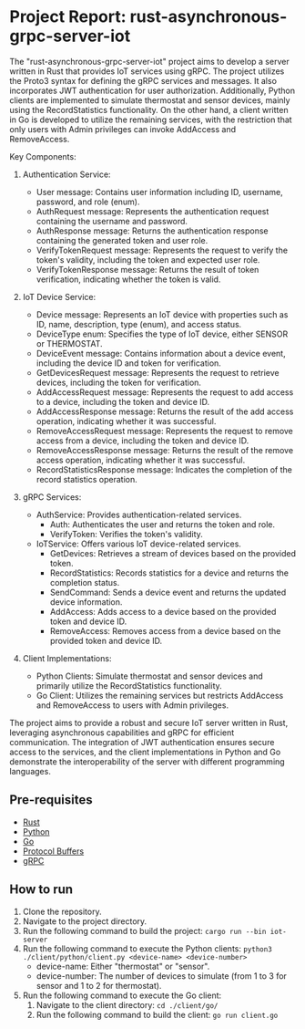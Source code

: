 # Project Report: rust-asynchronous-grpc-server-iot

The "rust-asynchronous-grpc-server-iot" project aims to develop a server written in Rust that provides IoT services using gRPC. The project utilizes the Proto3 syntax for defining the gRPC services and messages. It also incorporates JWT authentication for user authorization. Additionally, Python clients are implemented to simulate thermostat and sensor devices, mainly using the RecordStatistics functionality. On the other hand, a client written in Go is developed to utilize the remaining services, with the restriction that only users with Admin privileges can invoke AddAccess and RemoveAccess.

Key Components:
1. Authentication Service:
   - User message: Contains user information including ID, username, password, and role (enum).
   - AuthRequest message: Represents the authentication request containing the username and password.
   - AuthResponse message: Returns the authentication response containing the generated token and user role.
   - VerifyTokenRequest message: Represents the request to verify the token's validity, including the token and expected user role.
   - VerifyTokenResponse message: Returns the result of token verification, indicating whether the token is valid.

2. IoT Device Service:
   - Device message: Represents an IoT device with properties such as ID, name, description, type (enum), and access status.
   - DeviceType enum: Specifies the type of IoT device, either SENSOR or THERMOSTAT.
   - DeviceEvent message: Contains information about a device event, including the device ID and token for verification.
   - GetDevicesRequest message: Represents the request to retrieve devices, including the token for verification.
   - AddAccessRequest message: Represents the request to add access to a device, including the token and device ID.
   - AddAccessResponse message: Returns the result of the add access operation, indicating whether it was successful.
   - RemoveAccessRequest message: Represents the request to remove access from a device, including the token and device ID.
   - RemoveAccessResponse message: Returns the result of the remove access operation, indicating whether it was successful.
   - RecordStatisticsResponse message: Indicates the completion of the record statistics operation.

3. gRPC Services:
   - AuthService: Provides authentication-related services.
     - Auth: Authenticates the user and returns the token and role.
     - VerifyToken: Verifies the token's validity.
   - IoTService: Offers various IoT device-related services.
     - GetDevices: Retrieves a stream of devices based on the provided token.
     - RecordStatistics: Records statistics for a device and returns the completion status.
     - SendCommand: Sends a device event and returns the updated device information.
     - AddAccess: Adds access to a device based on the provided token and device ID.
     - RemoveAccess: Removes access from a device based on the provided token and device ID.

4. Client Implementations:
   - Python Clients: Simulate thermostat and sensor devices and primarily utilize the RecordStatistics functionality.
   - Go Client: Utilizes the remaining services but restricts AddAccess and RemoveAccess to users with Admin privileges.

The project aims to provide a robust and secure IoT server written in Rust, leveraging asynchronous capabilities and gRPC for efficient communication. The integration of JWT authentication ensures secure access to the services, and the client implementations in Python and Go demonstrate the interoperability of the server with different programming languages.

## Pre-requisites

- [Rust](https://www.rust-lang.org/tools/install)
- [Python](https://www.python.org/downloads/)
- [Go](https://golang.org/doc/install)
- [Protocol Buffers](https://grpc.io/docs/protoc-installation/)
- [gRPC](https://grpc.io/docs/languages/rust/quickstart/)

## How to run

1. Clone the repository.
2. Navigate to the project directory.
3. Run the following command to build the project:
   ``` cargo run --bin iot-server ```
4. Run the following command to execute the Python clients:
   ``` python3 ./client/python/client.py <device-name> <device-number> ```
    - device-name: Either "thermostat" or "sensor".
    - device-number: The number of devices to simulate (from 1 to 3 for sensor and 1 to 2 for thermostat).
5. Run the following command to execute the Go client:
   1. Navigate to the client directory:
      ``` cd ./client/go/ ```
    2. Run the following command to build the client:
        ``` go run client.go ```